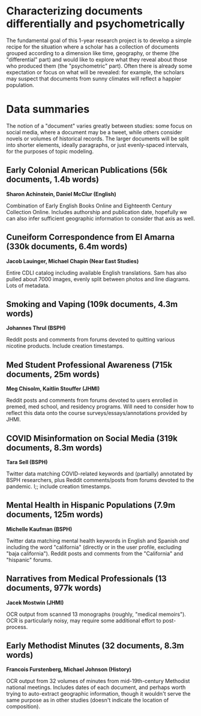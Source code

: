 # Characterizing documents differentially and psychometrically

The fundamental goal of this 1-year research project is to develop a simple recipe for the situation where a scholar has a collection of documents grouped according to a dimension like time, geography, or theme (the "differential" part) and would like to explore what they reveal about those who produced them (the "psychometric" part).  Often there is already some expectation or focus on what will be revealed: for example, the scholars may suspect that documents from sunny climates will reflect a happier population.

# Data summaries

The notion of a "document" varies greatly between studies: some focus on social media, where a document may be a tweet, while others consider novels or volumes of historical records.  The larger documents will be split into shorter elements, ideally paragraphs, or just evenly-spaced intervals, for the purposes of topic modeling.

## Early Colonial American Publications (56k documents, 1.4b words)
**Sharon Achinstein, Daniel McClur (English)**

Combination of Early English Books Online and Eighteenth Century Collection Online.  Includes authorship and publication date, hopefully we can also infer sufficient geographic information to consider that axis as well.

## Cuneiform Correspondence from El Amarna (330k documents, 6.4m words)
**Jacob Lauinger, Michael Chapin (Near East Studies)**

Entire CDLI catalog including available English translations.  Sam has also pulled about 7000 images, evenly split between photos and line diagrams.  Lots of metadata.

## Smoking and Vaping (109k documents, 4.3m words)
**Johannes Thrul (BSPH)**

Reddit posts and comments from forums devoted to quitting various nicotine products.  Include creation timestamps.

## Med Student Professional Awareness (715k documents, 25m words)
**Meg Chisolm, Kaitlin Stouffer (JHMI)**

Reddit posts and comments from forums devoted to users enrolled in premed, med school, and residency programs.  Will need to consider how to reflect this data onto the course surveys/essays/annotations provided by JHMI.

## COVID Misinformation on Social Media (319k documents, 8.3m words)
**Tara Sell (BSPH)**

Twitter data matching COVID-related keywords and (partially) annotated by BSPH researchers, plus Reddit comments/posts from forums devoted to the pandemic.  I;; include creation timestamps.

## Mental Health in Hispanic Populations (7.9m documents, 125m words)
**Michelle Kaufman (BSPH)**

Twitter data matching mental health keywords in English and Spanish *and* including the word "california" (directly or in the user profile, excluding "baja california").  Reddit posts and comments from the "California" and "hispanic" forums.

## Narratives from Medical Professionals (13 documents, 977k words)
**Jacek Mostwin (JHMI)**

OCR output from scanned 13 monographs (roughly, "medical memoirs").  OCR is particularly noisy, may require some additional effort to post-process.

## Early Methodist Minutes (32 documents, 8.3m words)
**Francois Furstenberg, Michael Johnson (History)**

OCR output from 32 volumes of minutes from mid-19th-century Methodist national meetings.  Includes dates of each document, and perhaps worth trying to auto-extract geographic information, though it wouldn't serve the same purpose as in other studies (doesn't indicate the location of composition).
